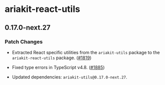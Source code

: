 # ariakit-react-utils

## 0.17.0-next.27

### Patch Changes

- Extracted React specific utilities from the `ariakit-utils` package to the `ariakit-react-utils` package. ([#1819](https://github.com/ariakit/ariakit/pull/1819))

- Fixed type errors in TypeScript v4.8. ([#1885](https://github.com/ariakit/ariakit/pull/1885))

- Updated dependencies: `ariakit-utils@0.17.0-next.27`.
